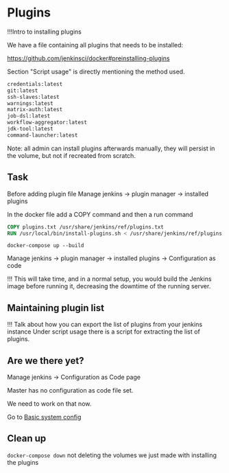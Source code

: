 # Plugins

!!!Intro to installing plugins

We have a file containing all plugins that needs to be installed:

https://github.com/jenkinsci/docker#preinstalling-plugins

Section "Script usage" is directly mentioning the method used.

```txt
credentials:latest
git:latest
ssh-slaves:latest
warnings:latest
matrix-auth:latest
job-dsl:latest
workflow-aggregator:latest
jdk-tool:latest
command-launcher:latest
```

Note: all admin can install plugins afterwards manually, they will persist in the volume, but not if recreated from scratch.

## Task

Before adding plugin file
Manage jenkins -> plugin manager -> installed plugins

In the docker file add a COPY command and then a run command

```DOCKERFILE
COPY plugins.txt /usr/share/jenkins/ref/plugins.txt
RUN /usr/local/bin/install-plugins.sh < /usr/share/jenkins/ref/plugins.txt
```

`docker-compose up --build`

Manage jenkins -> plugin manager -> installed plugins -> Configuration as code

!!! This will take time, and in a normal setup, you would build the Jenkins image before running it, decreasing the downtime of the running server.

## Maintaining plugin list

!!! Talk about how you can export the list of plugins from your jenkins instance
Under script usage there is a script for extracting the list of plugins.

## Are we there yet?

Manage jenkins -> Configuration as Code page

Master has no configuration as code file set.

We need to work on that now.

Go to [Basic system config](basic-system-config/README.md)

## Clean up

`docker-compose down` not deleting the volumes we just made with installing the plugins